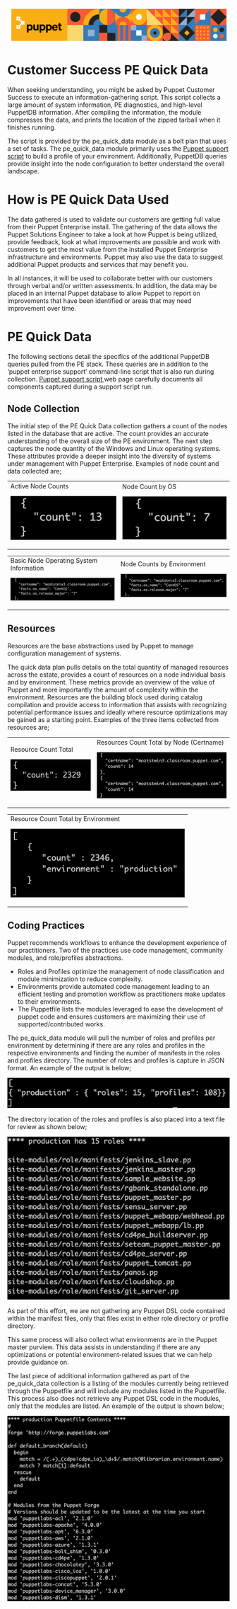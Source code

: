 <img src="images/puppet_header_img.png" width="" alt="alt_text" title="image_tooltip">

# Customer Success PE Quick Data

When seeking understanding, you might be asked by Puppet Customer Success to execute an information-gathering script. This script collects a large amount of system information, PE diagnostics, and high-level PuppetDB information.   After compiling the information, the module compresses the data, and prints the location of the zipped tarball when it finishes running.

The script is provided by the pe_quick_data module as a bolt plan that uses a set of tasks.   The pe_quick_data module primarily uses the [Puppet support script](https://puppet.com/docs/pe/latest/getting_support_for_pe.html) to build a profile of your environment.  Additionally, PuppetDB queries provide insight into the node configuration to better understand the overall landscape.  


# How is PE Quick Data Used

The data gathered is used to validate our customers are getting full value from their Puppet Enterprise install.   The gathering of the data allows the Puppet Solutions Engineer to take a look at how Puppet is being utilized, provide feedback, look at what improvements are possible and work with customers to get the most value from the installed Puppet Enterprise infrastructure and environments.  Puppet may also use the data to suggest additional Puppet products and services that may benefit you. 

In all instances, it will be used to collaborate better with our customers through verbal and/or written assessments. In addition, the data may be placed in an internal Puppet database to allow Puppet to report on improvements that have been identified or areas that may need improvement over time.


# PE Quick Data 

The following sections detail the specifics of the additional PuppetDB queries pulled from the PE stack.  These queries are in addition to the ‘puppet enterprise support’ command-line script that is also run during collection.  [Puppet support script ](https://puppet.com/docs/pe/latest/getting_support_for_pe.html)web page carefully documents all components captured during a support script run.


## Node Collection

The initial step of the PE Quick Data collection gathers a count of the nodes listed in the database that are active.  The count provides an accurate understanding of the overall size of the PE environment.   The next step captures the node quantity of the Windows and Linux operating systems.  These attributes provide a deeper insight into the diversity of systems under management with Puppet Enterprise.  Examples of node count and data collected are;


<table>
  <tr>
   <td>Active Node Counts
<p>
<img src="images/activenodes_img.png" width="" alt="alt_text" title="image_tooltip">

   </td>
   <td>Node Count by OS
<p>
<img src="images/oscount_img.png" width="" alt="alt_text" title="image_tooltip">

   </td>
  </tr>
</table>



<table>
  <tr>
   <td>Basic Node Operating System Information
<p>
<img src="images/nix_osinfo_img.png" width="" alt="alt_text" title="image_tooltip">

   </td>
   <td>Node Counts by Environment
<p>
<img src="images/win_osinfo_img.png" width="" alt="alt_text" title="image_tooltip">

   </td>
  </tr>
</table>



## Resources

Resources are the base abstractions used by Puppet to manage configuration management of systems.  

The quick data plan pulls details on the total quantity of managed resources across the estate, provides a count of resources on a node individual basis and by environment.  These metrics provide an overview of the value of Puppet and more importantly the amount of complexity within the environment.  Resources are the building block used during catalog compilation and provide access to information that assists with recognizing potential performance issues and ideally where resource optimizations may be gained as a starting point.  Examples of the three items collected from resources are;


<table>
  <tr>
   <td>Resource Count Total
<p>
<img src="images/resrc_total_img.png" width="" alt="alt_text" title="image_tooltip">

   </td>
   <td>Resources Count Total by Node (Certname)
<p>
<img src="images/node_resrc_img.png" width="" alt="alt_text" title="image_tooltip">

   </td>
  </tr>
</table>

<table>
  <tr>
   <td>Resource Count Total by Environment
<p>
<img src="images/resrc_by_env.png" width="" alt="alt_text" title="image_tooltip">

   </td>
</table>


## Coding Practices

Puppet recommends workflows to enhance the development experience of our practitioners.  Two of the practices use code management, community modules, and role/profiles abstractions.



*   Roles and Profiles optimize the management of node classification and module minimization to reduce complexity.
*   Environments provide automated code management leading to an efficient testing and promotion workflow as practitioners make updates to their environments.
*   The Puppetfile lists the modules leveraged to ease the development of puppet code and ensures customers are maximizing their use of supported/contributed works.

The pe_quick_data module will pull the number of roles and profiles per environment by determining if there are any roles and profiles in the respective environments and finding the number of manifests in the roles and profiles directory.   The number of roles and profiles is capture in JSON format.   An example of the output is below;

![alt_text](images/json_roles-profiles_image.png "image_tooltip")


The directory location of the roles and profiles is also placed into a text file for review as shown below;

![alt_text](images/roles_img.png "image_tooltip")
   

As part of this effort, we are not gathering any Puppet DSL code contained within the manifest files, only that files exist in either role directory or profile directory.

This same process will also collect what environments are in the Puppet master purview.  This data assists in understanding if there are any optimizations or potential environment-related issues that we can help provide guidance on.

The last piece of additional information gathered as part of the pe_quick_data collection is a listing of the modules currently being retrieved through the Puppetfile and will include any modules listed in the Puppetfile.  This process also does not retrieve any Puppet DSL code in the modules, only that the modules are listed.  An example of the output is shown below;

![alt_text](images/puppetfile_image.png "image_tooltip")